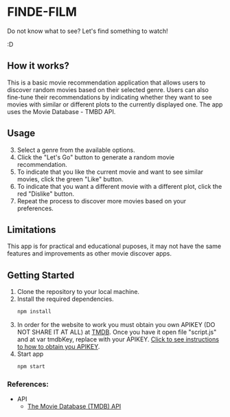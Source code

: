 # FINDE-FILM
Do not know what to see? Let's find something to watch!

:D

## How it works?
This is a basic movie recommendation application that allows users to discover random movies based on their selected genre. 
Users can also fine-tune their recommendations by indicating whether they want to see movies with similar or different plots to the currently 
displayed one. The app uses the Movie Database - TMBD API.

## Usage 
3) Select a genre from the available options.
4) Click the "Let's Go" button to generate a random movie recommendation.
5) To indicate that you like the current movie and want to see similar movies, click the green "Like" button.
6) To indicate that you want a different movie with a different plot, click the red "Dislike" button.
7) Repeat the process to discover more movies based on your preferences.

## Limitations
This app is for practical and educational puposes, it may not have the same features and improvements as other movie discover apps.

## Getting Started
1) Clone the repository to your local machine.
2) Install the required dependencies.
   ```bash
   npm install
3) In order for the website to work you must obtain you own APIKEY (DO NOT SHARE IT AT ALL) at [TMDB](https://developer.themoviedb.org/reference/intro/authentication#api-key-quick-start). Once
   you have it open file "script.js" and at var tmdbKey, replace <API-KEY> with your APIKEY. [Click to see instructions to how to obtain you APIKEY](https://www.educative.io/courses/movie-database-api-python/set-up-the-credentials).
4) Start app
   ```bash
   npm start


### References:
- API
  + [The Movie Database (TMDB) API](https://developer.themoviedb.org/docs)
